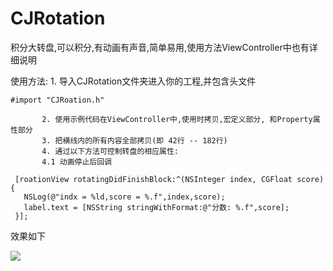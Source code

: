 # CJRotation
积分大转盘,可以积分,有动画有声音,简单易用,使用方法ViewController中也有详细说明

 使用方法: 
           1. 导入CJRotation文件夹进入你的工程,并包含头文件
 ```objc
 #import "CJRoation.h"
 ```
           2. 使用示例代码在ViewController中,使用时拷贝,宏定义部分, 和Property属性部分
           3. 把横线内的所有内容全部拷贝(即 42行 -- 182行)
           4. 通过以下方法可控制转盘的相应属性:
           4.1 动画停止后回调
  ```objc
   [roationView rotatingDidFinishBlock:^(NSInteger index, CGFloat score) {
     NSLog(@"indx = %ld,score = %.f",index,score);
     label.text = [NSString stringWithFormat:@"分数: %.f",score];
   }];
  ```
效果如下


![](http://r.photo.store.qq.com/psb?/V10YRIl50znCEn/W8*YTcKs8rLZIy.N5oqA44BGUOogn*HrWklQhNeW4*0!/r/dFsBAAAAAAAA)
